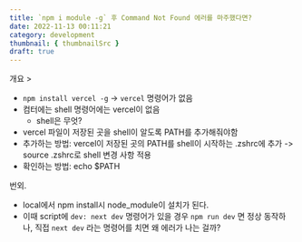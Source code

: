 ```yaml
---
title: `npm i module -g` 후 Command Not Found 에러를 마주했다면?
date: 2022-11-13 00:11:21
category: development
thumbnail: { thumbnailSrc }
draft: true
---
```


개요 >

- `npm install vercel -g` -> `vercel` 명령어가 없음
- 컴터에는 shell 명령어에는 vercel이 없음
  - shell은 무엇?
- vercel 파일이 저장된 곳을 shell이 알도록 PATH를 추가해줘야함
- 추가하는 방법: vercel이 저장된 곳의 PATH를 shell이 시작하는 .zshrc에 추가 -> source .zshrc로 shell 변경 사항 적용
- 확인하는 방법: echo \$PATH

번외.

- local에서 npm install시 node_module이 설치가 된다.
- 이때 script에 `dev: next dev` 명령어가 있을 경우 `npm run dev` 면 정상 동작하나, 직접 `next dev` 라는 명령어를 치면 왜 에러가 나는 걸까?
